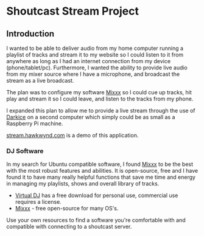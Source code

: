 # Shoutcast Stream Project

## Introduction
I wanted to be able to deliver audio from my home computer running a playlist of tracks and stream it to my website so I could listen to it
from anywhere as long as I had an internet connection from my device (phone/tablet/pc). Furthermore, I wanted the ability to provide live audio
from my mixer source where I have a microphone, and broadcast the stream as a live broadcast.

The plan was to configure my software [Mixxx](https://www.mixxx.org/) so I could cue up tracks, hit play and stream it so I could leave, and listen to the tracks from my phone.

I expanded this plan to allow me to provide a live stream through the use of [Darkice](http://manpages.ubuntu.com/manpages/trusty/man1/darkice.1.html) on a second computer which simply could be as small as a Raspberry Pi machine.

[stream.hawkwynd.com](http://stream.hawkwynd.com) is a demo of this application.



### DJ Software
In my search for Ubuntu compatible software, I found [Mixxx](https://www.mixxx.org/) to be the best with the most robust features and abilities. It is open-source, free and I have found it to have many really helpful functions that save me time and energy in managing my playlists, shows and overall library of tracks.

* [Virtual DJ](https://www.virtualdj.com) has a free download for personal use, commercial use requires a license.
* [Mixxx](https://www.mixxx.org/) - free open-source for many OS's.

Use your own resources to find a software you're comfortable with and compatible with connecting to a shoutcast server.

###


